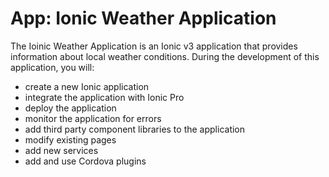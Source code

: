 # App: Ionic Weather Application

The Ioinic Weather Application is an Ionic v3 application that provides information about local weather conditions.  During the development of this application, you will:

- create a new Ionic application
- integrate the application with Ionic Pro
- deploy the application
- monitor the application for errors
- add third party component libraries to the application
- modify existing pages
- add new services
- add and use Cordova plugins 